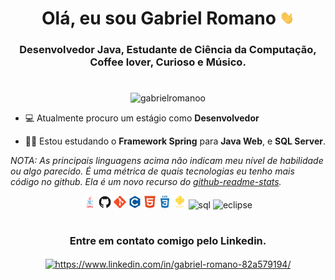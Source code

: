 <h1 align = "center"> Olá, eu sou Gabriel Romano <img src="wave.gif" alt="Wave Emoji"  width="22.5px" /> </h1> 
<h3 align = "center">Desenvolvedor Java, Estudante de Ciência da Computação, Coffee lover, Curioso e Músico.</h3>

<h1 align = "center">  </h1>

<p align="center"><img src="https://komarev.com/ghpvc/?username=GabrielRomanoo" alt="gabrielromanoo" /></p>

- 💻 Atualmente procuro um estágio como **Desenvolvedor**

- 👨‍💻 Estou estudando o **Framework Spring** para **Java Web**, e **SQL Server**.



*NOTA: As principais linguagens acima não indicam meu nível de habilidade ou algo parecido. É uma métrica de quais tecnologias eu tenho mais código no github. Ela é um novo recurso do [github-readme-stats](https://github.com/anuraghazra/github-readme-stats).*

<p align="center"> 
 <img src="https://raw.githubusercontent.com/devicons/devicon/master/icons/java/java-original-wordmark.svg" alt="java" width="20" height="20" /> 
 <img src="https://raw.githubusercontent.com/devicons/devicon/master/icons/github/github-original.svg" width="20" height="20" /> 
 <img src="https://raw.githubusercontent.com/devicons/devicon/master/icons/git/git-original.svg" alt="git" width="20" height="20" /> 
 <img src="https://raw.githubusercontent.com/devicons/devicon/master/icons/c/c-plain.svg" alt="c" width="20" height="20" />
 <img src="https://raw.githubusercontent.com/devicons/devicon/master/icons/html5/html5-plain.svg" alt="html5" width="20" height="20" />
 <img src="https://raw.githubusercontent.com/devicons/devicon/master/icons/css3/css3-plain-wordmark.svg" alt="css3" width="20" height="20" />
 <img src="https://raw.githubusercontent.com/devicons/devicon/master/icons/python/python-plain-wordmark.svg" alt="python" width="20" height="20" />
 <img src="https://symbols.getvecta.com/stencil_28/61_sql-database-generic.a9f12e2a30.svg" alt="sql" width="20" height="20" />
 <img src="https://upload.wikimedia.org/wikipedia/commons/thumb/c/cf/Eclipse-SVG.svg/1200px-Eclipse-SVG.svg.png" alt="eclipse" width="20" height="20" />
</p>

<h1 align = "center">  </h1>
<h3 align = "center">Entre em contato comigo pelo Linkedin.</h3>
<p align="center">
 <a href="https://www.linkedin.com/in/gabriel-romano-82a579194//" target="blank">
  <img align="center" src="https://cdn.jsdelivr.net/npm/simple-icons@3.0.1/icons/linkedin.svg" alt="https://www.linkedin.com/in/gabriel-romano-82a579194/" height="20" width="20" /></a>
</p>
